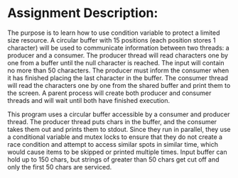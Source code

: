 # Assignment Description:

  The purpose is to learn how to use condition variable to protect a limited size resource. A circular buffer with 15 positions (each position stores 1 character) will be used to communicate information between two threads: a producer and a consumer.
The producer thread will read characters one by one from a buffer until the null character is reached. The input will contain no more than 50 characters. The producer must inform the consumer when it has finished placing the last character in the buffer.
The consumer thread will read the characters one by one from the shared buffer and print them to the screen. A parent process will create both producer and consumer threads and will wait until both have finished execution.

  This program uses a circular buffer accessible by a consumer and producer thread. The producer thread puts chars in the buffer, and the consumer takes them out and prints them to stdout. Since they run in parallel, they use a conditional variable and mutex locks to ensure that they do not create a race condition and attempt to access similar spots in similar time, which would cause items to be skipped or printed multiple times. Input buffer can hold up to 150 chars, but strings of greater than 50 chars get cut off and only the first 50 chars are serviced.
